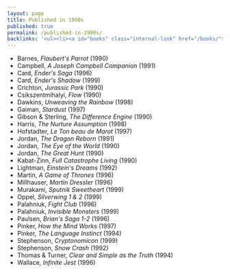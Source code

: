 ```yaml
---
layout: page
title: Published in 1990s
published: true
permalink: /published-in-1990s/
backlinks: '<ul><li><a id="books" class="internal-link" href="/books/">Books</a></li></ul>'
---
```


* Barnes, _Flaubert's Parrot_ (1990) 
* Campbell, _A Joseph Campbell Companion_ (1991) 
* Card, _Ender's Saga_ (1996) 
* Card, _Ender's Shadow_ (1999) 
* Crichton, _Jurassic Park_ (1990) 
* Csikszentmihalyi, _Flow_ (1990) 
* Dawkins, _Unweaving the Rainbow_ (1998) 
* Gaiman, _Stardust_ (1997) 
* Gibson & Sterling, _The Difference Engine_ (1990) 
* Harris, _The Nurture Assumption_ (1998) 
* Hofstadter, _Le Ton beau de Marot_ (1997) 
* Jordan, _The Dragon Reborn_ (1991) 
* Jordan, _The Eye of the World_ (1990) 
* Jordan, _The Great Hunt_ (1990) 
* Kabat-Zinn, _Full Catastrophe Living_ (1990) 
* Lightman, _Einstein's Dreams_ (1992) 
* Martin, _A Game of Thrones_ (1996) 
* Millhauser, _Martin Dressler_ (1996) 
* Murakami, _Sputnik Sweetheart_ (1999) 
* Oppel, _Silverwing 1 & 2_ (1999) 
* Palahniuk, _Fight Club_ (1996) 
* Palahniuk, _Invisible Monsters_ (1999) 
* Paulsen, _Brian's Saga 1-2_ (1996) 
* Pinker, _How the Mind Works_ (1997) 
* Pinker, _The Language Instinct_ (1994) 
* Stephenson, _Cryptonomicon_ (1999) 
* Stephenson, _Snow Crash_ (1992) 
* Thomas & Turner, _Clear and Simple as the Truth_ (1994) 
* Wallace, _Infinite Jest_ (1996) 
